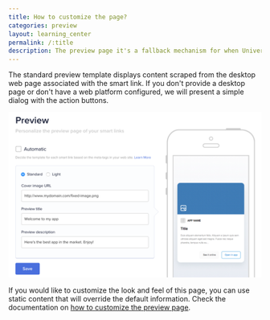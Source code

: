 ```yaml
---
title: How to customize the page?
categories: preview
layout: learning_center
permalink: /:title
description: The preview page it's a fallback mechanism for when Universal Links or App Links don't work.
---
```


The standard preview template displays content scraped from the desktop web page
associated with the smart link. If you don't provide a desktop page or don't have a web
platform configured, we will present a simple dialog with the action buttons.

![Preview editor](/assets/images/preview-editor.png)

If you would like to customize the look and feel of this page, you can use static content that
will override the default information. Check the documentation on
[how to customize the preview page](http://support.hokolinks.com/misc/misc-previews/).
